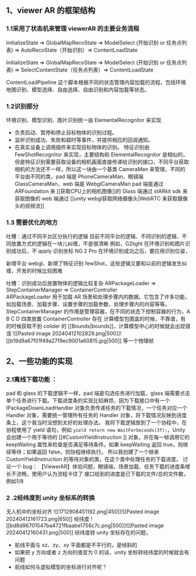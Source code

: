 ## 1、viewer AR 的框架结构
### 1.1采用了状态机来管理 viewerAR 的主要业务流程
InitializeState => GlobalMapRecoState => ModelSelect (开始识别 or 任务点列表) => AutoRecoState（开始识别）=> ContentLoadState

InitializeState => GlobalMapRecoState => ModelSelect (开始识别 or 任务点列表) => SelectContentState（任务点列表）=> ContentLoadState

ContentLoadPipeline 这个脚本根据不同的状态管理内容加载的流程，包括环境地图识别、模型选择、自由选择、自由识别和内容加载等状态。
### 1.2识别部分

环境识别、模型识别、图片识别统一由 ElementalRecognitor 来实现
- 负责启动、暂停和停止目标物体的识别过程。
- 监听识别成功、失败和超时等事件，并提供相应的回调通知。
- 在真实设备上调用插件来实现目标物体的识别。
特征识别由 FewShotRecognitor 来实现，主要结构和 ElementalRecognitor 是相似的，但是特征识别需要获取设备的相机画面直接传递给识别的接口，不同平台获取相机的方法还不一样，所以这一块由一个基类 CameraMan 来管理，不同的平台由不同的类，pad 端是 PhoneCameraMan，眼镜端 GlassCameraMan，web 端是 WebglCameraMan
pad 端是通过 ARFoundation 来 [[获取CPU上的相机图像]]的
Glass 端通过 stARkit sdk 来获取图像的
web 端通过 [[unity webgl获取网络摄像头|WebRTC 来获取摄像头的视频流]]
### 1.3 需要优化的地方

吐槽：通过不同平台区分执行的逻辑
目前不同平台的逻辑、不同识别的逻辑、不同放置方式的逻辑在一块儿纠缠，不是很清晰
例如，G2light 在环境识别和图片识别成功后，不 apply 识别坐标
NG 2 Pro 在环境识别成功之后，要应用识别位姿，

新增平台 webgl、新增了特征识别 fewShot，这些逻辑又要和以前的逻辑发生纠缠，开发的时候比较困难


吐槽：识别成功后放置物体的逻辑比较复杂
ARPackageLoader  =>  StepContainerManager  =>  ContainerController  
ARPackageLoader 用于加载 AR 场景和处理步骤内的数据。它包含了许多功能，如加载场景、加载步骤、设置步骤的加载参数、处理步骤内的内容等等。
StepContainerManager 的作用是管理容器，在不同的状态下控制容器的行为，A B C D 四类放置
ContainerController 存在
计算模型包围盒的时候，不靠谱，有的时候获取不到 colider 的 [[Bounds|bounds]]，计算模型中心的时候就会出现错误
![[Pasted image 20240412102829.png|500]]![[b19d9a67f01f49a27f9ec9001a60815.jpg|500]]
等一个物理帧

## 2、一些功能的实现
### 2.1离线下载功能 ：
 pad 和 glass 的下载逻辑不一样，pad 端是勾选任务进行加载，glass 端需要点击单个任务进行下载。下载进度条的实现比较麻烦，因为下载接口中有一个 IPackageDownLoadHandler 对象负责传递任务的下载情况，一个任务对应一个 Handler 对象，需要统一管理所有任务的 Handler 对象，将下载情况反映到进度条上，这个我当时没想到太好的处理办法。
我将下载逻辑放到了一个协程中，在协程使用了 yield 语句，例如 `yield return new WaitForSeconds(3f);`，Unity 会创建一个用于等待的 [[#CustomYieldInstruction ]] 对象，并在每一帧调用它的 keepWaiting 属性来检查是否满足等待条件。如果 keepWaiting 返回 true，则继续等待；如果返回 false，则协程继续执行。
所以我创建了一个继承 CustomYieldInstruction 的等待对象的类，在这个类中处理任务的下载进度。
讨论一个 bug：
【ViewerAR】体验问题，眼镜端，场景加载、任务下载的进度条增长不流畅，使用户认为流程卡住了
接口给到的进度是已下载的文件/总的文件数，例如1/8

### 2 .2经纬度到 unity 坐标系的转换
无人机中的坐标对齐
![[1712908451192.png|450]]![[Pasted image 20240412161723.png|650]]
经纬度
![[bd8d96701547ba4721fbaabe1756c7c.png|500]]![[Pasted image 20240412160431.png|500]]
经纬度转 unity 坐标存在的问题，
- 航线平面与 xz、zy、xy 平面都是不平行的，是倾斜的
- 如果把 y 方向或者 z 方向的值变为 0 的话，unity 坐标转经纬度的时候就会有问题
- 航线如何与虚拟模型的坐标进行对齐呢？
